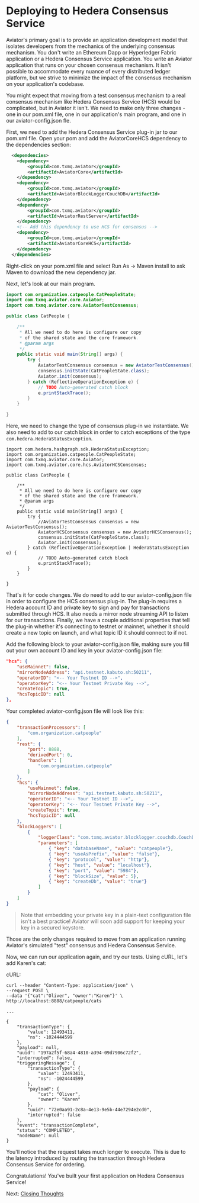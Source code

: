 Deploying to Hedera Consensus Service
=====================================

Aviator's primary goal is to provide an application development model that isolates developers from the mechanics of the underlying consensus mechanism.  You don't write an Ethereum Dapp or Hyperledger Fabric application or a Hedera Consensus Service application.  You write an Aviator application that runs on your chosen consensus mechanism.  It isn't possible to accommodate every nuance of every distributed ledger platform, but we strive to minimize the impact of the consensus mechanism on your application's codebase.

You might expect that moving from a test consensus mechanism to a real consensus mechanism like Hedera Consensus Service (HCS) would be complicated, but in Aviator it isn't.  We need to make only three changes - one in our pom.xml file, one in our application's main program, and one in our aviator-config.json fle.

First, we need to add the Hedera Consensus Service plug-in jar to our pom.xml file.  Open your pom and add the AviatorCoreHCS dependency to the dependencies section:
```xml
  <dependencies>
	<dependency>
		<groupId>com.txmq.aviator</groupId>
		<artifactId>AviatorCore</artifactId>
	</dependency>
	<dependency>
		<groupId>com.txmq.aviator</groupId>
		<artifactId>AviatorBlockLoggerCouchDB</artifactId>
	</dependency> 
	<dependency>
		<groupId>com.txmq.aviator</groupId>
		<artifactId>AviatorRestServer</artifactId>
	</dependency>
	<!-- Add this dependency to use HCS for consensus -->
	<dependency>
		<groupId>com.txmq.aviator</groupId>
		<artifactId>AviatorCoreHCS</artifactId>
	</dependency>
  </dependencies>
```

Right-click on your pom.xml file and select Run As -> Maven install to ask Maven to download the new dependency jar.

Next, let's look at our main program.

```java
import com.organization.catpeople.CatPeopleState;
import com.txmq.aviator.core.Aviator;
import com.txmq.aviator.core.AviatorTestConsensus;

public class CatPeople {

	/**
	 * All we need to do here is configure our copy 
	 * of the shared state and the core framework.
	 * @param args
	 */
	public static void main(String[] args) {
		try {
			AviatorTestConsensus consensus = new AviatorTestConsensus();
			consensus.initState(CatPeopleState.class);
			Aviator.init(consensus);
		} catch (ReflectiveOperationException e) {
			// TODO Auto-generated catch block
			e.printStackTrace();
		}
	}

}
```

Here, we need to change the type of consensus plug-in we instantiate.  We also need to add to our catch block in order to catch exceptions of the type `com.hedera.HederaStatusException`.

```
import com.hedera.hashgraph.sdk.HederaStatusException;
import com.organization.catpeople.CatPeopleState;
import com.txmq.aviator.core.Aviator;
import com.txmq.aviator.core.hcs.AviatorHCSConsensus;

public class CatPeople {

	/**
	 * All we need to do here is configure our copy 
	 * of the shared state and the core framework.
	 * @param args
	 */
	public static void main(String[] args) {
		try {
			//AviatorTestConsensus consensus = new AviatorTestConsensus();
			AviatorHCSConsensus consensus = new AviatorHCSConsensus();
			consensus.initState(CatPeopleState.class);
			Aviator.init(consensus);
		} catch (ReflectiveOperationException | HederaStatusException e) {
			// TODO Auto-generated catch block
			e.printStackTrace();
		}
	}

}
```
That's it for code changes.  We do need to add to our aviator-config.json file in order to configure the HCS consensus plug-in.  The plug-in requires a Hedera account ID and private key to sign and pay for transactions submitted through HCS.  It also needs a mirror node streaming API to listen for our transactions.  Finally, we have a couple additional properties that tell the plug-in whether it's connecting to testnet or mainnet, whether it should create a new topic on launch, and what topic ID it should connect to if not.

Add the following block to your aviator-config.json file, making sure you fill out your own account ID and key in your aviator-config.json file:
```json
"hcs": {
    "useMainnet": false,
    "mirrorNodeAddress": "api.testnet.kabuto.sh:50211",
    "operatorID": "<-- Your Testnet ID -->",
    "operatorKey": "<-- Your Testnet Private Key -->",
    "createTopic": true,
    "hcsTopicID": null
},
```    

Your completed aviator-config.json file will look like this:
```json
{
    "transactionProcessors": [
		"com.organization.catpeople"
	],
	"rest": {
        "port": 8888,
        "derivedPort": 0,
        "handlers": [
			"com.organization.catpeople"
        ]
    },
    "hcs": {
    	"useMainnet": false,
    	"mirrorNodeAddress": "api.testnet.kabuto.sh:50211",
    	"operatorID": "<-- Your Testnet ID -->",
    	"operatorKey": "<-- Your Testnet Private Key -->",
    	"createTopic": true,
    	"hcsTopicID": null
    },
    "blockLoggers": [
    	{
			"loggerClass": "com.txmq.aviator.blocklogger.couchdb.CouchDBBlockLogger",
			"parameters": [
				{ "key": "databaseName", "value": "catpeople"},
				{ "key": "useAsPrefix", "value": "false"},
				{ "key": "protocol", "value": "http"},
				{ "key": "host", "value": "localhost"},
				{ "key": "port", "value": "5984"},
				{ "key": "blockSize", "value": 5},
				{ "key": "createDb", "value": "true"}
			]
		}
	]
}
```

>Note that embedding your private key in a plain-text configuration file isn't a best practice!  Aviator will soon add support for keeping your key in a secured keystore.

Those are the only changes required to move from an application running Aviator's simulated "test" consensus and Hedera Consensus Service.

Now, we can run our application again, and try our tests.  Using cURL, let's add Karen's cat:

cURL:
```
curl --header "Content-Type: application/json" \
--request POST \
--data '{"cat":"Oliver", "owner":"Karen"}' \
http://localhost:8888/catpeople/cats

...

{
    "transactionType": {
        "value": 12493411,
        "ns": -1024444599
    },
    "payload": null,
    "uuid": "197a2f5f-68a4-4810-a394-09d7906c72f2",
    "interrupted": false,
    "triggeringMessage": {
        "transactionType": {
            "value": 12493411,
            "ns": -1024444599
        },
        "payload": {
            "cat": "Oliver",
            "owner": "Karen"
        },
        "uuid": "72e0aa91-2c8a-4e13-9e5b-44e7294e2cd0",
        "interrupted": false
    },
    "event": "transactionComplete",
    "status": "COMPLETED",
    "nodeName": null
}
```

You'll notice that the request takes much longer to execute.  This is due to the latency introduced by routing the transaction through Hedera Consensus Service for ordering.

Congratulations!  You've built your first application on Hedera Consensus Service!

Next: [Closing Thoughts](Closing.md)